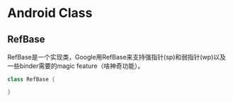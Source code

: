 # Android Class

## RefBase

RefBase是一个实现类，Google用RefBase来支持强指针(sp)和弱指针(wp)以及一些binder需要的magic feature（啥神奇功能）。

```c++
class RefBase {

}
```
